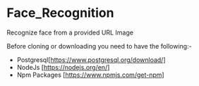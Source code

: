 # Face_Recognition
Recognize face from a provided URL Image

Before cloning or downloading you need to have the following:-
  - Postgresql[https://www.postgresql.org/download/]
  - NodeJs [https://nodejs.org/en/]
  - Npm Packages [https://www.npmjs.com/get-npm]

